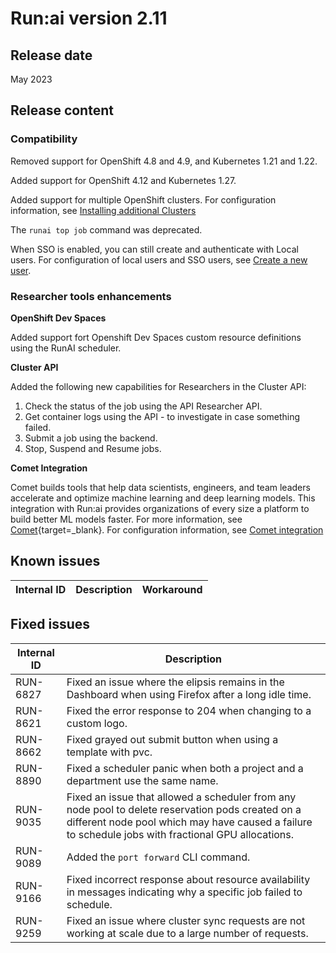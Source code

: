 # Run:ai version 2.11
## Release date

May 2023

## Release content

### Compatibility

Removed support for OpenShift 4.8 and 4.9, and Kubernetes 1.21 and 1.22.

Added support for OpenShift 4.12 and Kubernetes 1.27.

Added support for multiple OpenShift clusters. For configuration information, see [Installing additional Clusters](../admin/runai-setup/self-hosted/ocp/additional-clusters.md)

The `runai top job` command was deprecated.

When SSO is enabled, you can still create and authenticate with Local users. For configuration of local users and SSO users, see [Create a new user](../admin/admin-ui-setup/admin-ui-users.md#create-a-user).

### Researcher tools enhancements

**OpenShift Dev Spaces**

Added support fort Openshift Dev Spaces custom resource definitions using the RunAI scheduler.

**Cluster API**

Added the following new capabilities for Researchers in the Cluster API:

1. Check the status of the job using the API Researcher API.
2. Get container logs using the API - to investigate in case something failed.
3. Submit a job using the backend.
4. Stop, Suspend and Resume jobs.

**Comet Integration**

Comet builds tools that help data scientists, engineers, and team leaders accelerate and optimize machine learning and deep learning models. This integration with Run:ai provides organizations of every size a platform to build better ML models faster. For more information, see [Comet](https://www.comet.com/site/){target=_blank}. For configuration information, see [Comet integration](../admin/integration/comet.md)
## Known issues

|Internal ID|Description|Workaround|
|-----------|--------------|--------------|

## Fixed issues

|Internal ID|Description|
|-----------|--------------|
| RUN-6827 | Fixed an issue where the elipsis remains in the Dashboard when using Firefox after a long idle time. |
| RUN-8621 | Fixed the error response to 204 when changing to a custom logo. |
| RUN-8662 | Fixed grayed out submit button when using a template with pvc. |
| RUN-8890 | Fixed a scheduler panic when both a project and a department use the same name. |
| RUN-9035 | Fixed an issue that allowed a scheduler from any node pool to delete reservation pods created on a different node pool which may have caused a failure to schedule jobs with fractional GPU allocations. |
| RUN-9089 | Added the `port forward` CLI command. |
| RUN-9166 | Fixed incorrect response about resource availability in messages indicating why a specific job failed to schedule. |
| RUN-9259 | Fixed an issue where cluster sync requests are not working at scale due to a large number of requests. |

